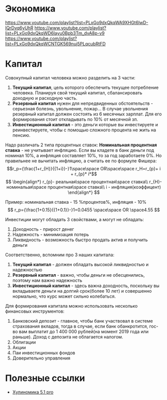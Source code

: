 # Экономика
https://www.youtube.com/playlist?list=PLxGo9dxQkqWA9XHGt6lwD-lQrDvq6yUhR
https://www.youtube.com/playlist?list=PLxGo9dxQkqWD6layu0Bpb3Tm_dvA8p-v9
https://www.youtube.com/playlist?list=PLxGo9dxQkqWCNTGK569nuj5PLqcubRtFD

# Капитал
Совокупный капитал человека можно разделить на 3 части:
1. **Текущий капитал**, цель которого обеспечить текущее потребление человека. Планируя свой текущий капитал, сбалансировать доходную и расходную часть.
2. **Резервный капитал** нужен для непредвиденных обстоятельств - серьезная болезнь, увольнение, пожар... В случае увольнения резервный капитал должен состоять из 6 месячных зарплат. Для его формирования стоит откладывать по 10% от месячной зп.
3. **Инвестиционный капитал** - это деньги которые вы инвестируете и реинвестируете, чтобы с помощью сложного процента не жить на пенсию.

Надо различать 2 типа процентных ставок:
**Номинальная процентная ставка** - не учитывает инфляцию. Если вы кладете в банк деньги под номинал 10%, а инфляция составляет 10%, то за год заработаете 0%. Но правильнее не вычитать инфляцию, а считать ее по формуле Фишера:
$$r_p={\frac{1+r_{H}}{{1+i}}-}1\space\space OR\space\space r_H=r_{p}+ i + r_{p}* i*$$
$$
\begin{align*}
r_{p}- реальная\space процентная\space ставка\\
r_{H}- номинальая\space процентная\space ставка\\
i - инфляция(коэффицент)
\end{align*}
$$

Пример: номинальная ставка - 15 %процентов%, инфляция - 10%
$$
r_p={\frac{1+0.15}{{1+0.1}}-}1=0.0455 \space\space OR \space4.55
$$



Инвестиции могут обладать 3 свойствами, а могут не обладать:
1. Доходность - прирост денег
2. Надежность - минимизация потерь
3. Ликвидность - возможность быстро продать актив и получить деньги

Соответственно, вспомним про 3 наших капитала:
1. **Текущий капитал** - должен обладать высокой ликвидностью и надежностью
2. **Резервный капитал** - важно, чтобы деньги не обесценились, поэтому нам важно надежность
3. **Инвестиционный капитал** - здесь важна доходность, поскольку вы вкладываете деньги на долгий срок(более 10 лет) и совершенно нормально, что курс может сильно колебаться.

Для формирования капитала можно использовать несколько финансовых инструментов:
1. Банковский депозит - главное, чтобы банк участвовал в системе страхования вкладов, тогда в случае, если банк обанкротится, гос-во вам выплатит до 1 400 000 рублей(на момент 2019 года или раньше). Доход с депозита не облагается налогом.
2. Облигации
3. Акции
4. Паи инвестиционных фондов
5. Доверительно управления


# Полезные ссылки
* [Хулиномика 5.1 pro](https://хулиномика.рф/pro)
